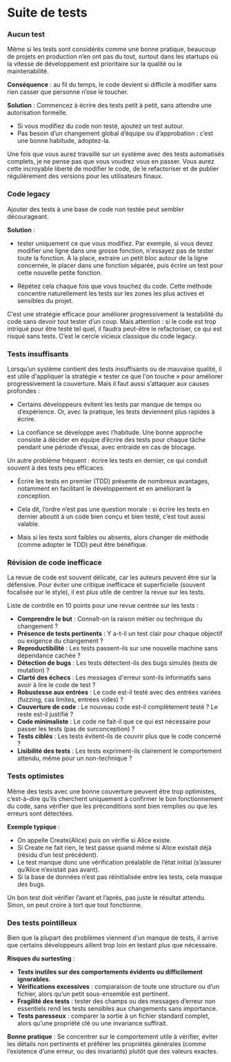 # Suite de tests

### Aucun test

Même si les tests sont considérés comme une bonne pratique, beaucoup de projets en production n’en ont pas du tout, surtout dans les startups où la vitesse de développement est prioritaire sur la qualité ou la maintenabilité.

**Conséquence** : au fil du temps, le code devient si difficile à modifier sans rien casser que personne n’ose le toucher.

**Solution** : Commencez à écrire des tests petit à petit, sans attendre une autorisation formelle.
- Si vous modifiez du code non testé, ajoutez un test autour.
- Pas besoin d’un changement global d’équipe ou d’approbation : c’est une bonne habitude, adoptez-la.

Une fois que vous aurez travaillé sur un système avec des tests automatisés complets, je ne pense pas que vous voudrez vous en passer. Vous aurez cette incroyable liberté de modifier le code, de le refactoriser et de publier régulièrement des versions pour les utilisateurs finaux.

### Code legacy

Ajouter des tests à une base de code non testée peut sembler décourageant. 

**Solution** : 

- tester uniquement ce que vous modifiez.
Par exemple, si vous devez modifier une ligne dans une grosse fonction, n'essayez pas de tester toute la fonction. À la place, extraire un petit bloc autour de la ligne concernée, le placer dans une fonction séparée, puis écrire un test pour cette nouvelle petite fonction.

- Répétez cela chaque fois que vous touchez du code. Cette méthode concentre naturellement les tests sur les zones les plus actives et sensibles du projet.

C’est une stratégie efficace pour améliorer progressivement la testabilité du code sans devoir tout tester d’un coup. Mais attention : si le code est trop intriqué pour être testé tel quel, il faudra peut-être le refactoriser, ce qui est risqué sans tests. C’est le cercle vicieux classique du code legacy.

### Tests insuffisants

Lorsqu’un système contient des tests insuffisants ou de mauvaise qualité, il est utile d'appliquer la stratégie « tester ce que l'on touche » pour améliorer progressivement la couverture.
Mais il faut aussi s’attaquer aux causes profondes :

- Certains développeurs évitent les tests par manque de temps ou d’expérience. Or, avec la pratique, les tests deviennent plus rapides à écrire.

- La confiance se développe avec l’habitude. Une bonne approche consiste à décider en équipe d’écrire des tests pour chaque tâche pendant une période d’essai, avec entraide en cas de blocage.

Un autre problème fréquent : écrire les tests en dernier, ce qui conduit souvent à des tests peu efficaces.

- Écrire les tests en premier (TDD) présente de nombreux avantages, notamment en facilitant le développement et en améliorant la conception.

- Cela dit, l’ordre n’est pas une question morale : si écrire les tests en dernier aboutit à un code bien conçu et bien testé, c’est tout aussi valable.

- Mais si les tests sont faibles ou absents, alors changer de méthode (comme adopter le TDD) peut être bénéfique.

### Révision de code inefficace

La revue de code est souvent délicate, car les auteurs peuvent être sur la défensive. Pour éviter une critique inefficace et superficielle (souvent focalisée sur le style), il est plus utile de centrer la revue sur les tests.

Liste de contrôle en 10 points pour une revue centrée sur les tests :

- **Comprendre le but** : Connaît-on la raison métier ou technique du changement ?
- **Présence de tests pertinents** : Y a-t-il un test clair pour chaque objectif ou exigence du changement ?
- **Reproductibilité** : Les tests passent-ils sur une nouvelle machine sans dépendance cachée ?
- **Détection de bugs** : Les tests détectent-ils des bugs simulés (tests de mutation) ?
- **Clarté des échecs** : Les messages d'erreur sont-ils informatifs sans avoir à lire le code de test ?
- **Robustesse aux entrées** : Le code est-il testé avec des entrées variées (fuzzing, cas limites, entrées vides) ?
- **Couverture de code** : Le nouveau code est-il complètement testé ? Le reste est-il justifié ?
- **Code minimaliste** : Le code ne fait-il que ce qui est nécessaire pour passer les tests (pas de surconception) ?
- **Tests ciblés** : Les tests évitent-ils de couvrir plus que le code concerné ?
- **Lisibilité des tests** : Les tests expriment-ils clairement le comportement attendu, même pour un non-technique ?

### Tests optimistes

Même des tests avec une bonne couverture peuvent être trop optimistes, c’est-à-dire qu’ils cherchent uniquement à confirmer le bon fonctionnement du code, sans vérifier que les préconditions sont bien remplies ou que les erreurs sont détectées.

**Exemple typique** :

- On appelle Create(Alice) puis on vérifie si Alice existe.
- Si Create ne fait rien, le test passe quand même si Alice existait déjà (résidu d’un test précédent).
- Le test manque donc une vérification préalable de l’état initial (s’assurer qu’Alice n’existait pas avant).
- Si la base de données n’est pas réinitialisée entre les tests, cela masque des bugs.

Un bon test doit vérifier l’avant et l’après, pas juste le résultat attendu. Sinon, on peut croire à tort que tout fonctionne.

### Des tests pointilleux

Bien que la plupart des problèmes viennent d’un manque de tests, il arrive que certains développeurs aillent trop loin en testant plus que nécessaire.

**Risques du surtesting** :

- **Tests inutiles sur des comportements évidents ou difficilement ignorables**.
- **Vérifications excessives** : comparaison de toute une structure ou d’un fichier, alors qu’un petit sous-ensemble est pertinent.
- **Fragilité des tests** : tester des champs ou des messages d’erreur non essentiels rend les tests sensibles aux changements sans importance.
- **Tests paresseux** : comparer la sortie à un fichier standard complet, alors qu’une propriété clé ou une invariance suffirait.

**Bonne pratique** : Se concentrer sur le comportement utile à vérifier, éviter les détails non pertinents et préférer les propriétés générales (comme l’existence d’une erreur, ou des invariants) plutôt que des valeurs exactes.